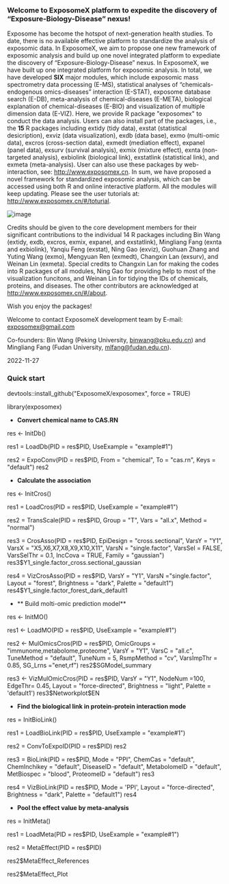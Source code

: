 ### Welcome to ExposomeX platform to expedite the discovery of “Exposure-Biology-Disease” nexus!
Exposome has become the hotspot of next-generation health studies. To date, there is no available effective platform to standardize the analysis of exposomic data. In ExposomeX, we aim to propose one new framework of exposomic analysis and build up one novel integrated platform to expediate the discovery of “Exposure-Biology-Disease” nexus. In ExposomeX, we have built up one integrated platform for exposomic analysis. In total, we have developed **SIX** major modules, which include exposomic mass spectrometry data processing (E-MS), statistical analyses of “chemicals-endogenous omics-diseases” interaction (E-STAT), exposome database search (E-DB), meta-analysis of chemical-diseases (E-META), biological explanation of chemical-diseases (E-BIO) and visualization of multiple dimension data (E-VIZ). Here, we provide R package "exposomex" to conduct the data analysis. Users can also install part of the packages, i.e., the **15** R packages including extidy (tidy data), exstat (statistical desicription), exviz (data visualization), exdb (data base), exmo (multi-omic data), excros (cross-section data), exmedt (mediation effect), expanel (panel data), exsurv (survival analysis), exmix (mixture effect), exnta (non-targeted analysis), exbiolink (biological link), exstatlink (statistical link), and exmeta (meta-analysis). User can also use these packages by web-interaction, see: http://www.exposomex.cn. In sum, we have proposed a novel framework for standardized exposomic analysis, which can be accessed using both R and online interactive platform. All the modules will keep updating. Please see the user tutorials at: http://www.exposomex.cn/#/toturial.

![image](https://user-images.githubusercontent.com/108805912/207656593-da8063d3-e527-42cb-ba4b-e2a078d356b7.png)

Credits should be given to the core development members for their significant contributions to the individual 14 R packages including Bin Wang (extidy, exdb, excros, exmix, expanel, and exstatlink), Mingliang Fang (exnta and exbiolink), Yanqiu Feng (exstat), Ning Gao (exviz), Guohuan Zhang and Yuting Wang (exmo), Mengyuan Ren (exmedt), Changxin Lan (exsurv), and Weinan Lin (exmeta). Special credits to Changxin Lan for making the codes into R packages of all modules, Ning Gao for providing help to most of the visualization funcitons, and Weinan Lin for tidying the IDs of chemicals, proteins, and diseases. The other contributors are acknowledged at http://www.exposomex.cn/#/about.
  
Wish you enjoy the packages!
  
Welcome to contact ExposomeX development team by E-mail: exposomex@gmail.com

Co-founders: Bin Wang (Peking University, binwang@pku.edu.cn) and Mingliang Fang (Fudan University, mlfang@fudan.edu.cn). 

2022-11-27



### **Quick start** 

devtools::install_github("ExposomeX/exposomex", force = TRUE)

library(exposomex)


- **Convert chemical name to CAS.RN**

res <- InitDb()

res1 = LoadDb(PID = res$PID, 
              UseExample = "example#1")

res2 = ExpoConv(PID = res$PID,
                From = "chemical",
                To = "cas.rn",
                Keys = "default")
res2


- **Calculate the association**

res <- InitCros()

res1 = LoadCros(PID = res$PID,
                UseExample = "example#1")

res2 = TransScale(PID = res$PID, 
                  Group = "T", 
                  Vars = "all.x", 
                  Method = "normal")

res3 = CrosAsso(PID = res$PID,
                EpiDesign = "cross.sectional", 
                VarsY = "Y1",
                VarsX = "X5,X6,X7,X8,X9,X10,X11", 
                VarsN = "single.factor",
                VarsSel = FALSE, 
                VarsSelThr = 0.1, 
                IncCova = TRUE, 
                Family = "gaussian")
res3$Y1_single.factor_cross.sectional_gaussian

res4 = VizCrosAsso(PID = res$PID,
                   VarsY = "Y1",
                   VarsN ="single.factor",
                   Layout = "forest",
                   Brightness = "dark",
                   Palette = "default1")
res4$Y1_single.factor_forest_dark_default1 


- ** Build molti-omic prediction model**

res <- InitMO()

res1 <- LoadMO(PID = res$PID, 
               UseExample = "example#1")

res2 <- MulOmicsCros(PID = res$PID, 
                     OmicGroups = "immunome,metabolome,proteome",
                     VarsY = "Y1", 
                     VarsC = "all.c", 
                     TuneMethod = "default", 
                     TuneNum = 5, 
                     RsmpMethod = "cv",
                     VarsImpThr = 0.85,
                     SG_Lrns ="enet,rf")
res2$SGModel_summary

res3 <- VizMulOmicCros(PID = res$PID, 
                       VarsY = "Y1", 
                       NodeNum =100,
                       EdgeThr= 0.45,
                       Layout = "force-directed",
                       Brightness = "light",
                       Palette = 'default1')
res3$Networkplot$EN


- **Find the biological link in protein-protein interaction mode**

res = InitBioLink()

res1 = LoadBioLink(PID = res$PID,
                   UseExample = "example#1")

res2 = ConvToExpoID(PID = res$PID)
res2

res3 = BioLink(PID = res$PID, 
               Mode = "PPI", 
               ChemCas = "default",
               ChemInchikey = "default",
               DiseaseID = "default",
               MetabolomeID = "default",
               MetBiospec = "blood", 
               ProteomeID = "default")
res3

res4 = VizBioLink(PID = res$PID, 
                  Mode = 'PPI', 
                  Layout = "force-directed",
                  Brightness = "dark", 
                  Palette = "default1")
res4


- **Pool the effect value by meta-analysis**

res = InitMeta()

res1 = LoadMeta(PID = res$PID,
                UseExample = "example#1")

res2 = MetaEffect(PID = res$PID)

res2$MetaEffect_References

res2$MetaEffect_Plot
